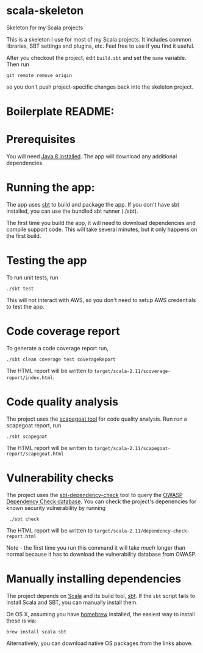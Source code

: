 # scala-skeleton
Skeleton for my Scala projects

This is a skeleton I use for most of my Scala projects. It includes common libraries, SBT settings and plugins, etc. Feel free to use if you find it useful.

After you checkout the project, edit `build.sbt` and set the `name` variable. Then run

    git remote remove origin

so you don't push project-specific changes back into the skeleton project.

# Boilerplate README:

# Prerequisites

You will need [Java 8 installed](http://java.oracle.com/). The app will download any additional dependencies.

# Running the app:

The app uses [sbt](http://www.scala-sbt.org/) to build and package the app.
If you don't have sbt installed, you can use the bundled sbt runner (./sbt).

The first time you build the app, it will need to download dependencies and compile support code.
This will take several minutes, but it only happens on the first build.

# Testing the app

To run unit tests, run

    ./sbt test

This will not interact with AWS, so you don't need to setup AWS credentials to test the app.

# Code coverage report

To generate a code coverage report run,

    ./sbt clean coverage test coverageReport

The HTML report will be written to `target/scala-2.11/scoverage-report/index.html`.

# Code quality analysis

The project uses the [scapegoat tool](https://github.com/sksamuel/scapegoat) for code quality analysis.
Run run a scapegoat report, run

    ./sbt scapegoat

The HTML report will be written to `target/scala-2.11/scapegoat-report/scapegoat.html`

# Vulnerability checks

The project uses the [sbt-dependency-check](https://github.com/albuch/sbt-dependency-check) tool to query the
[OWASP Dependency Check database](https://www.owasp.org/index.php/OWASP_Dependency_Check). You can check the project's
depenencies for known security vulnerability by running

     ./sbt check

The HTML report will be written to `target/scala-2.11/dependency-check-report.html`

Note - the first time you run this command it will take *much* longer than normal because it has to download the
vulnerability database from OWASP.


# Manually installing dependencies

The project depends on [Scala](http://www.scala-lang.org/) and its build tool, [sbt](http://www.scala-sbt.org/). If the `sbt` script fails to install Scala and SBT, you can manually install them.

On OS X, assuming you have [homebrew](http://brew.sh/) installed, the easiest way to install these is via:

    brew install scala sbt

Alternatively, you can download native OS packages from the links above.
